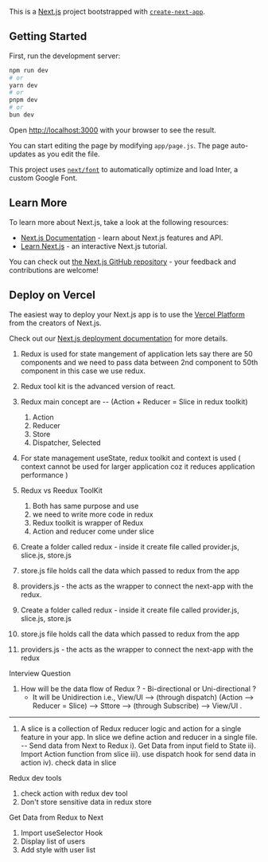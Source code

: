 This is a [Next.js](https://nextjs.org/) project bootstrapped with [`create-next-app`](https://github.com/vercel/next.js/tree/canary/packages/create-next-app).

## Getting Started

First, run the development server:

```bash
npm run dev
# or
yarn dev
# or
pnpm dev
# or
bun dev
```

Open [http://localhost:3000](http://localhost:3000) with your browser to see the result.

You can start editing the page by modifying `app/page.js`. The page auto-updates as you edit the file.

This project uses [`next/font`](https://nextjs.org/docs/basic-features/font-optimization) to automatically optimize and load Inter, a custom Google Font.

## Learn More

To learn more about Next.js, take a look at the following resources:

- [Next.js Documentation](https://nextjs.org/docs) - learn about Next.js features and API.
- [Learn Next.js](https://nextjs.org/learn) - an interactive Next.js tutorial.

You can check out [the Next.js GitHub repository](https://github.com/vercel/next.js/) - your feedback and contributions are welcome!

## Deploy on Vercel

The easiest way to deploy your Next.js app is to use the [Vercel Platform](https://vercel.com/new?utm_medium=default-template&filter=next.js&utm_source=create-next-app&utm_campaign=create-next-app-readme) from the creators of Next.js.

Check out our [Next.js deployment documentation](https://nextjs.org/docs/deployment) for more details.

1. Redux is used for state mangement of application lets say there are 50 components and we need to pass data between 2nd component to 50th component in this case we use redux.
2. Redux tool kit is the advanced version of react.
3. Redux main concept are -- (Action + Reducer = Slice in redux toolkit)
   1. Action
   2. Reducer
   3. Store
   4. Dispatcher, Selected
4. For state management useState, redux toolkit and context is used ( context cannot be used for larger application coz it reduces application performance )
5. Redux vs Reedux ToolKit
   1. Both has same purpose and use
   2. we need to write more code in redux
   3. Redux toolkit is wrapper of Redux
   4. Action and reducer come under slice
6. Create a folder called redux - inside it create file called provider.js, slice.js, store.js
7. store.js file holds call the data which passed to redux from the app
8. providers.js - the acts as the wrapper to connect the next-app with the redux.

9. Create a folder called redux - inside it create file called provider.js, slice.js, store.js
10. store.js file holds call the data which passed to redux from the app
11. providers.js - the acts as the wrapper to connect the next-app with the redux

Interview Question

1. How will be the data flow of Redux ? - Bi-directional or Uni-directional ?
   - It will be Unidirection i.e., View/UI --> (through dispatch) (Action --> Reducer = Slice) --> Sttore --> (through Subscribe) --> View/UI .

---

1. A slice is a collection of Redux reducer logic and action for a single feature in your app. In slice we define action and reducer in a single file.
   -- Send data from Next to Redux
   i). Get Data from input field to State
   ii). Import Action function from slice
   iii). use dispatch hook for send data in action
   iv). check data in slice

Redux dev tools

1. check action with redux dev tool
2. Don't store sensitive data in redux store

Get Data from Redux to Next

1. Import useSelector Hook
2. Display list of users
3. Add style with user list
